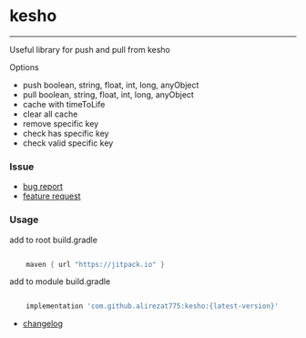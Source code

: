 # kesho

--------------------------------------------------------------------
Useful library for push and pull from kesho

Options
- push boolean, string, float, int, long, anyObject 
- pull boolean, string, float, int, long, anyObject
- cache with timeToLife
- clear all cache
- remove specific key
- check has specific key
- check valid specific key

### Issue
- [bug report](.github/ISSUE_TEMPLATE/bug_report.md)
- [feature request](.github/ISSUE_TEMPLATE/feature_request.md)


### Usage

add to root build.gradle
```groovy

    maven { url "https://jitpack.io" }

```

add to module build.gradle
```groovy

    implementation 'com.github.alirezat775:kesho:{latest-version}'

```

- [changelog](CHANGELOG)